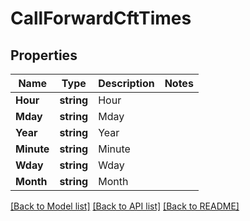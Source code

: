 # CallForwardCftTimes

## Properties

Name | Type | Description | Notes
------------ | ------------- | ------------- | -------------
**Hour** | **string** | Hour | 
**Mday** | **string** | Mday | 
**Year** | **string** | Year | 
**Minute** | **string** | Minute | 
**Wday** | **string** | Wday | 
**Month** | **string** | Month | 

[[Back to Model list]](../README.md#documentation-for-models) [[Back to API list]](../README.md#documentation-for-api-endpoints) [[Back to README]](../README.md)


